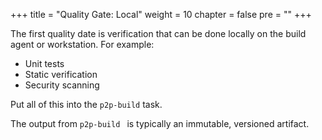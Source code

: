 +++
title = "Quality Gate: Local"
weight = 10
chapter = false
pre = ""
+++

The first quality date is verification that can be done locally on the build agent or workstation. For example:

* Unit tests
* Static verification
* Security scanning

Put all of this into the `p2p-build` task.

The output from `p2p-build ` is typically an immutable, versioned artifact.